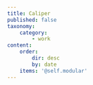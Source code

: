 ```yaml
---
title: Caliper
published: false
taxonomy:
    category:
        - work
content:
    order:
        dir: desc
        by: date
    items: '@self.modular'
---
```


